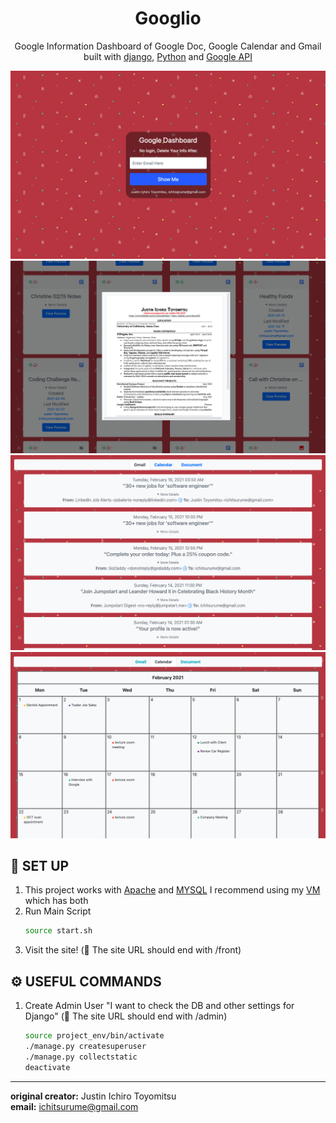 <h1 align="center">
  Googlio
</h1>
<p align="center">
  Google Information Dashboard of Google Doc, Google Calendar and Gmail built with <a href="https://www.djangoproject.com" target="_blank">django</a>, <a href="https://www.python.org/" target="_blank">Python</a> and <a href="https://console.developers.google.com" target="_blank">Google API</a>
</p>

![demo](https://github.com/w4tson442/Fun-Google-Playground/blob/main/display_image/Login_Screen.png)
![demo](https://github.com/w4tson442/Fun-Google-Playground/blob/main/display_image/Google_Doc_example.png)
![demo](https://github.com/w4tson442/Fun-Google-Playground/blob/main/display_image/Google_Gmail_example.png)
![demo](https://github.com/w4tson442/Fun-Google-Playground/blob/main/display_image/Google_Calendar_example.png)

## :runner: SET UP
1. This project works with [Apache](https://httpd.apache.org/) and [MYSQL](https://www.mysql.com/) I recommend using my [VM](https://github.com/w4tson442/AMU-virtualmachine) which has both
2. Run Main Script
   ```sh
   source start.sh
   ```
3. Visit the site! (🚨 The site URL should end with /front)

## :gear: USEFUL COMMANDS
1. Create Admin User "I want to check the DB and other settings for Django" (🚨 The site URL should end with /admin)
   ```sh
   source project_env/bin/activate
   ./manage.py createsuperuser
   ./manage.py collectstatic
   deactivate
   ```
---
**original creator:** Justin Ichiro Toyomitsu  
**email:** ichitsurume@gmail.com
